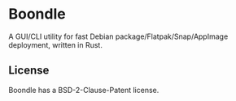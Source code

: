 # Boondle
A GUI/CLI utility for fast Debian package/Flatpak/Snap/AppImage deployment, written in Rust.

## License
Boondle has a BSD-2-Clause-Patent license.